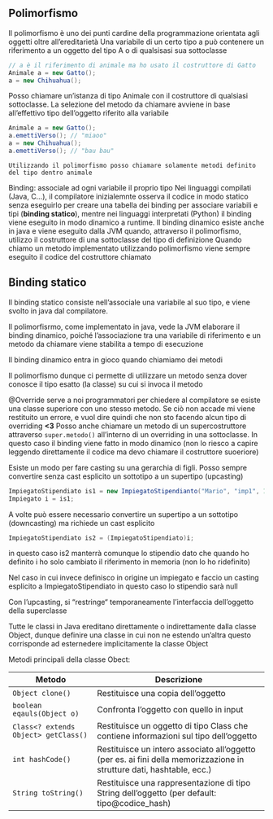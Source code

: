 ## Polimorfismo
Il polimorfismo è uno dei punti cardine della programmazione orientata agli oggetti oltre all’ereditarietà
Una variabile di un certo tipo a può contenere un riferimento a un oggetto del tipo A o di qualsisasi sua sottoclasse

```java
// a è il riferimento di animale ma ho usato il costruttore di Gatto
Animale a = new Gatto();
a = new Chihuahua();
```

Posso chiamare un’istanza di tipo Animale con il costruttore di qualsiasi sottoclasse.
La selezione del metodo da chiamare avviene in base all’effettivo tipo dell’oggetto riferito alla variabile 
```java
Animale a = new Gatto();
a.emettiVerso(); // "miaoo"
a = new Chihuahua();
a.emettiVerso(); // "bau bau"
```

	Utilizzando il polimorfismo posso chiamare solamente metodi definito del tipo dentro animale

Binding: associale ad ogni variabile il proprio tipo
Nei linguaggi compilati (Java, C…), il compilatore inizialemnte osserva il codice in modo statico senza eseguirlo per creare una tabella dei binding per associare variabili e tipi (**binding statico**), mentre nei linguaggi interpretati (Python) il binding viene eseguito in modo dinamico a runtime. Il binding dinamico esiste anche in java e viene eseguito dalla JVM quando, attraverso il polimorfismo, utilizzo il costruttore di una sottoclasse del tipo di definizione
Quando chiamo un metodo implementato utilizzando polimorfismo viene sempre eseguito il codice del costruttore chiamato

## Binding statico
Il binding statico consiste nell’associale una variabile al suo tipo, e viene svolto in java dal compilatore.

Il polimorfisrmo, come implementato in java, vede la JVM elaborare il binding dinamico, poiché l’associazione tra una variabile di riferimento e un metodo da chiamare viene stabilita a tempo di esecuzione

Il binding dinamico entra in gioco quando chiamiamo dei metodi

Il polimorfismo dunque ci permette di utilizzare un metodo senza dover conosce il tipo esatto (la classe) su cui si invoca il metodo

@Override serve a noi programmatori per chiedere al compilatore se esiste una classe superiore con uno stesso metodo. Se ciò non accade mi viene restituito un errore, e vuol dire quindi che non sto facendo alcun tipo di overriding
**<3**
Posso anche chiamare un metodo di un supercostruttore attraverso `super.metodo()` all’interno di un overriding in una sottoclasse. In questo caso il binding viene fatto in modo dinamico (non lo riesco a capire leggendo direttamente il codice ma devo chiamare il costruttore suoeriore)

Esiste un modo per fare casting su una gerarchia di figli. Posso sempre convertire senza cast esplicito un sottotipo a un supertipo (upcasting)
```java
ImpiegatoStipendiato is1 = new ImpiegatoStipendianto("Mario", "imp1", 1500);
Impiegato i = is1;
```

A volte può essere necessario convertire un supertipo a un sottotipo (downcasting) ma richiede un cast esplicito
```java
ImpiegatoStipendiato is2 = (ImpiegatoStipendiato)i;
```
in questo caso is2 manterrà comunque lo stipendio dato che quando ho definito i ho solo cambiato il riferimento in memoria (non lo ho ridefinito)

Nel caso in cui invece definisco in origine un impiegato e faccio un casting esplicito a ImpiegatoStipendiato in questo caso lo stipendio sarà null

Con l’upcasting, si “restringe“ temporaneamente l’interfaccia dell’oggetto della superclasse

Tutte le classi in Java ereditano direttamente o indirettamente dalla classe Object, dunque definire una classe in cui non ne estendo un’altra questo corrisponde ad esternedere implicitamente la classe Object

Metodi principali della classe Obect:

| Metodo                               | Descrizione                                                                                                           |
| ------------------------------------ | --------------------------------------------------------------------------------------------------------------------- |
| `Object clone()`                     | Restituisce una copia dell’oggetto                                                                                    |
| `boolean eqauls(Object o)`           | Confronta l’oggetto con quello in input                                                                               |
| `Class<? extends Object> getClass()` | Restituisce un oggetto di tipo Class che contiene informazioni sul tipo dell’oggetto                                  |
| `int hashCode()`                     | Restituisce un intero associato all’oggetto (per es. ai fini della memorizzazione in strutture dati, hashtable, ecc.) |
| `String toString()`                  | Restituisce una rappresentazione di tipo String dell’oggetto (per default: tipo@codice_hash)                          |

